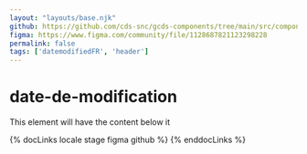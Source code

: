 ```yaml
---
layout: "layouts/base.njk"
github: https://github.com/cds-snc/gcds-components/tree/main/src/components/gcds-date-modified
figma: https://www.figma.com/community/file/1128687821123298228
permalink: false
tags: ['datemodifiedFR', 'header']
---
```


# date-de-modification

This element will have the content below it

{% docLinks locale stage figma github %}
{% enddocLinks %}
